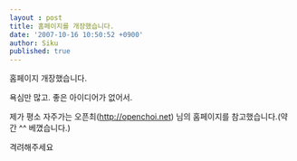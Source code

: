 ```yaml
---
layout : post
title: 홈페이지를 개장했습니다.
date: '2007-10-16 10:50:52 +0900'
author: Siku
published: true
---
```

홈페이지 개장했습니다.

욕심만 많고. 좋은 아이디어가 없어서.

제가 평소 자주가는 오픈최(<a href="http://openchoi.net/">http://openchoi.net</a>) 님의 홈페이지를 참고했습니다.(약간 ^^ 베꼈습니다.)

격려해주세요

